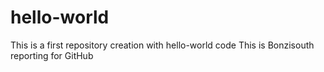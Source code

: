 # hello-world
This is a first repository creation with hello-world code
This is Bonzisouth reporting for GitHub
